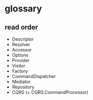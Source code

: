 # glossary

## read order

* Descriptor
* Resolver
* Accessor
* Options
* Provider
* Visitor
* Factory 
* CommandDispatcher
* Mediator
* Repository
* CQRS (+ CQRS.CommandProcessor)
